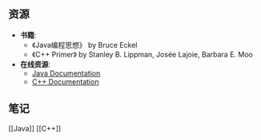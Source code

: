 ## 资源
- **书籍**:
  - 《Java编程思想》 by Bruce Eckel
  - 《C++ Primer》 by Stanley B. Lippman, Josée Lajoie, Barbara E. Moo
- **在线资源**:
  - [Java Documentation](https://docs.oracle.com/javase/8/docs/)
  - [C++ Documentation](https://en.cppreference.com/w/)
## 笔记
[[Java]]
[[C++]]
